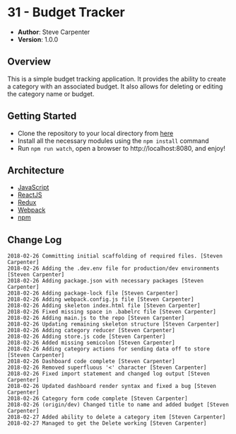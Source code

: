 # 31 - Budget Tracker

- **Author**: Steve Carpenter
- **Version**: 1.0.0

## Overview
This is a simple budget tracking application. It provides the ability to create a category with an
associated budget. It also allows for deleting or editing the category name or budget.

## Getting Started
- Clone the repository to your local directory from [here](https://github.com/stevegcarpenter/31-redux)
- Install all the necessary modules using the `npm install` command
- Run `npm run watch`, open a browser to http://localhost:8080, and enjoy!

## Architecture
- [JavaScript](https://www.javascript.com/)
- [ReactJS](https://reactjs.org/)
- [Redux](https://redux.js.org/)
- [Webpack](https://webpack.js.org/)
- [npm](https://npmjs.org/)

## Change Log
```
2018-02-26 Committing initial scaffolding of required files. [Steven Carpenter]
2018-02-26 Adding the .dev.env file for production/dev environments [Steven Carpenter]
2018-02-26 Adding package.json with necessary packages [Steven Carpenter]
2018-02-26 Adding package-lock file [Steven Carpenter]
2018-02-26 Adding webpack.config.js file [Steven Carpenter]
2018-02-26 Adding skeleton index.html file [Steven Carpenter]
2018-02-26 Fixed missing space in .babelrc file [Steven Carpenter]
2018-02-26 Adding main.js to the repo [Steven Carpenter]
2018-02-26 Updating remaining skeleton structure [Steven Carpenter]
2018-02-26 Adding category reducer [Steven Carpenter]
2018-02-26 Adding store.js code [Steven Carpenter]
2018-02-26 Added missing semicolon [Steven Carpenter]
2018-02-26 Adding category actions for sending data off to store [Steven Carpenter]
2018-02-26 Dashboard code complete [Steven Carpenter]
2018-02-26 Removed superfluous '<' character [Steven Carpenter]
2018-02-26 Fixed import statement and changed log output [Steven Carpenter]
2018-02-26 Updated dashboard render syntax and fixed a bug [Steven Carpenter]
2018-02-26 Category form code complete [Steven Carpenter]
2018-02-26 (origin/dev) Changed title to name and added budget [Steven Carpenter]
2018-02-27 Added ability to delete a category item [Steven Carpenter]
2018-02-27 Managed to get the Delete working [Steven Carpenter]
```
